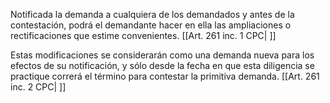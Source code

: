 Notificada la demanda a cualquiera de los demandados y antes de la contestación, podrá el demandante hacer en ella las ampliaciones o rectificaciones que estime convenientes. [[Art. 261 inc. 1 CPC| ]]

Estas modificaciones se considerarán como una demanda nueva para los efectos de su notificación, y sólo desde la fecha en que esta diligencia se practique correrá el término para contestar la primitiva demanda. [[Art. 261 inc. 2 CPC| ]]